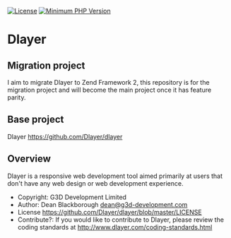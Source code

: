 [![License](https://img.shields.io/badge/license-MIT-blue.svg)](https://github.com/Dlayer/dlayer/blob/master/LICENSE)
[![Minimum PHP Version](https://img.shields.io/badge/php-%3E%3D%205.6-8892BF.svg)](https://php.net/)

Dlayer
======

Migration project 
--------

I aim to migrate Dlayer to Zend Framework 2, this repository is for the migration project and will become the main project once it has feature parity.

Base project
--------

Dlayer https://github.com/Dlayer/dlayer
 
Overview
--------

Dlayer is a responsive web development tool aimed primarily at users that don't have any web design or web development experience.

* Copyright: G3D Development Limited
* Author: Dean Blackborough <dean@g3d-development.com>
* License https://github.com/Dlayer/dlayer/blob/master/LICENSE
* Contribute?: If you would like to contribute to Dlayer, please review the coding standards at http://www.dlayer.com/coding-standards.html

